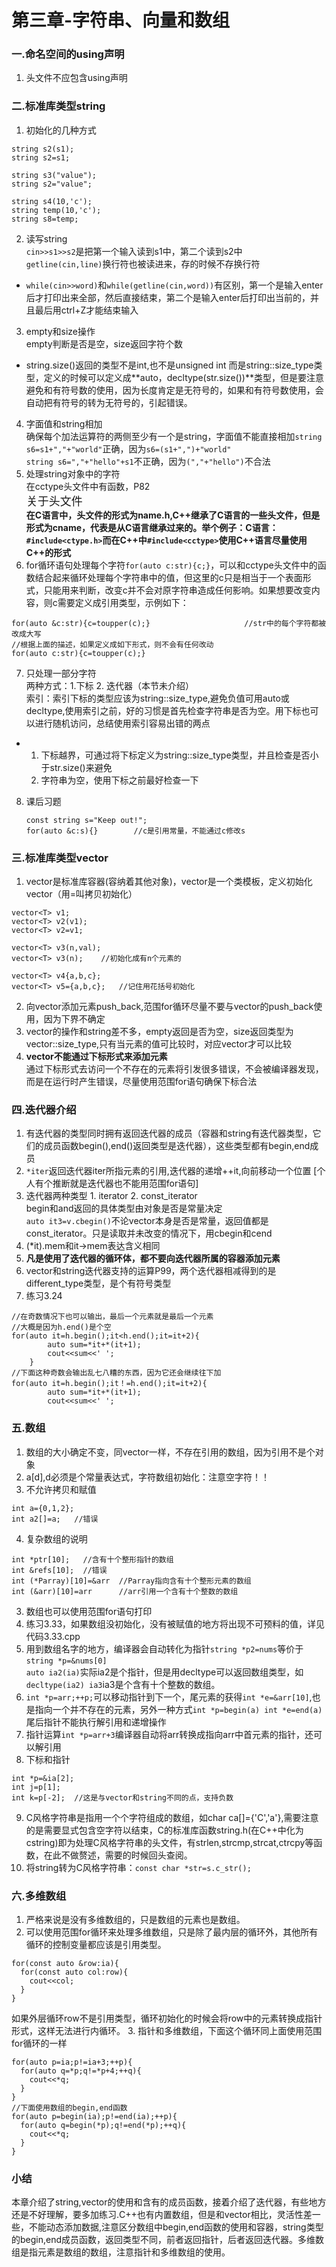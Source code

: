 # 第三章-字符串、向量和数组
### 一.命名空间的using声明
1. 头文件不应包含using声明
### 二.标准库类型string
1. 初始化的几种方式
```
string s2(s1);
string s2=s1;

string s3("value");
string s2="value";

string s4(10,'c');
string temp(10,'c');
string s8=temp;
```
2. 读写string</br>
```cin>>s1>>s2```是把第一个输入读到s1中，第二个读到s2中</br>
```getline(cin,line)```换行符也被读进来，存的时候不存换行符
- ```while(cin>>word)```和```while(getline(cin,word))```有区别，第一个是输入enter后才打印出来全部，然后直接结束，第二个是输入enter后打印出当前的，并且最后用ctrl+Z才能结束输入
3. empty和size操作</br>empty判断是否是空，size返回字符个数
- string.size()返回的类型不是int,也不是unsigned int 而是string::size_type类型，定义的时候可以定义成**auto，decltype(str.size())**类型，但是要注意避免和有符号数的使用，因为长度肯定是无符号的，如果和有符号数使用，会自动把有符号的转为无符号的，引起错误。
4. 字面值和string相加</br>
确保每个加法运算符的两侧至少有一个是string，字面值不能直接相加```string s6=s1+","+"world"```正确，因为```s6=(s1+",")+"world"```</br>
```string s6=","+"hello"+s1```不正确，因为```(","+"hello")```不合法
5. 处理string对象中的字符</br>
在cctype头文件中有函数，P82</br>
<font size=4>关于头文件</br></font>
**在C语言中，头文件的形式为name.h,C++继承了C语言的一些头文件，但是形式为cname，代表是从C语言继承过来的。举个例子：C语言：```#include<ctype.h>```而在C++中```#include<cctype>```使用C++语言尽量使用C++的形式**
6. for循环语句处理每个字符```for(auto c:str){c;}```，可以和cctype头文件中的函数结合起来循环处理每个字符串中的值，但这里的c只是相当于一个表面形式，只能用来判断，改变c并不会对原字符串造成任何影响。如果想要改变内容，则c需要定义成引用类型，示例如下：</br>
```
for(auto &c:str){c=toupper(c);}                     //str中的每个字符都被改成大写
//根据上面的描述，如果定义成如下形式，则不会有任何改动
for(auto c:str){c=toupper(c);}
```
7. 只处理一部分字符</br>
两种方式：1.下标 2. 迭代器（本节未介绍）</br>
索引：索引下标的类型应该为string::size_type,避免负值可用auto或decltype,使用索引之前，好的习惯是首先检查字符串是否为空。用下标也可以进行随机访问，总结使用索引容易出错的两点</br>
- 1. 下标越界，可通过将下标定义为string::size_type类型，并且检查是否小于str.size()来避免
  2. 字符串为空，使用下标之前最好检查一下

8. 课后习题
    ```
    const string s="Keep out!";
    for(auto &c:s){}        //c是引用常量，不能通过c修改s

### 三.标准库类型vector
1. vector是标准库容器(容纳着其他对象)，vector是一个类模板，定义初始化vector（用=叫拷贝初始化）
```
vector<T> v1;
vector<T> v2(v1);
vector<T> v2=v1;

vector<T> v3(n,val);
vector<T> v3(n);    //初始化成有n个元素的

vector<T> v4{a,b,c};
vector<T> v5={a,b,c};   //记住用花括号初始化
```
2. 向vector添加元素push_back,范围for循环尽量不要与vector的push_back使用，因为下界不确定
3. vector的操作和string差不多，empty返回是否为空，size返回类型为vector<T>::size_type,只有当元素的值可比较时，对应vector才可以比较
4. **vector不能通过下标形式来添加元素**</br>通过下标形式去访问一个不存在的元素将引发很多错误，不会被编译器发现，而是在运行时产生错误，尽量使用范围for语句确保下标合法
### 四.迭代器介绍
1. 有迭代器的类型同时拥有返回迭代器的成员（容器和string有迭代器类型，它们的成员函数begin(),end()返回类型是迭代器），这些类型都有begin,end成员
2. ```*iter```返回迭代器iter所指元素的引用,迭代器的递增++it,向前移动一个位置
[个人有个推断就是迭代器也不能用范围for语句]
3. 迭代器两种类型 1. iterator 2. const_iterator</br>begin和and返回的具体类型由对象是否是常量决定</br>
```auto it3=v.cbegin()```不论vector本身是否是常量，返回值都是const_iterator。只是读取并未改变的情况下，用cbegin和cend
4. (*it).mem和it->mem表达含义相同
5. **凡是使用了迭代器的循环体，都不要向迭代器所属的容器添加元素**
6. vector和string迭代器支持的运算P99，两个迭代器相减得到的是different_type类型，是个有符号类型
7. 练习3.24</br>
```
//在奇数情况下也可以输出，最后一个元素就是最后一个元素
//大概是因为h.end()是个空
for(auto it=h.begin();it<h.end();it=it+2){
		auto sum=*it+*(it+1);
		cout<<sum<<' ';
	}
//下面这种奇数会输出乱七八糟的东西，因为它还会继续往下加
for(auto it=h.begin();it！=h.end();it=it+2){
		auto sum=*it+*(it+1);
		cout<<sum<<' ';
```
### 五.数组
1. 数组的大小确定不变，同vector一样，不存在引用的数组，因为引用不是个对象
2. a[d],d必须是个常量表达式，字符数组初始化：注意空字符！！
3. 不允许拷贝和赋值 
```
int a={0,1,2};
int a2[]=a;   //错误
```
4. 复杂数组的说明
```
int *ptr[10];   //含有十个整形指针的数组
int &refs[10];  //错误
int (*Parray)[10]=&arr  //Parray指向含有十个整形元素的数组
int (&arr)[10]=arr      //arr引用一个含有十个整数的数组
```
3. 数组也可以使用范围for语句打印
4. 练习3.33，如果数组没初始化，没有被赋值的地方将出现不可预料的值，详见代码3.33.cpp
5. 用到数组名字的地方，编译器会自动转化为指针```string *p2=nums```等价于```string *p=&nums[0]```</br>
```auto ia2(ia)```实际ia2是个指针，但是用decltype可以返回数组类型，如```decltype(ia2) ia3```ia3是个含有十个整数的数组。
6. `int *p=arr;++p;`可以移动指针到下一个，尾元素的获得`int *e=&arr[10]`,也是指向一个并不存在的元素，另外一种方式`int *p=begin(a) int *e=end(a)`尾后指针不能执行解引用和递增操作
7. 指针运算`int *p=arr+3`编译器自动将arr转换成指向arr中首元素的指针，还可以解引用
8. 下标和指针
```
int *p=&ia[2];
int j=p[1];
int k=p[-2];  //这是与vector和string不同的点，支持负数
```
9. C风格字符串是指用一个个字符组成的数组，如char ca[]={'C','a'},需要注意的是需要显式包含空字符以结束，C的标准库函数string.h(在C++中化为cstring)即为处理C风格字符串的头文件，有strlen,strcmp,strcat,ctrcpy等函数，在此不做赘述，需要的时候回头查阅。
10. 将string转为C风格字符串：`const char *str=s.c_str();`</br>

### 六.多维数组
1. 严格来说是没有多维数组的，只是数组的元素也是数组。
2. 可以使用范围for循环来处理多维数组，只是除了最内层的循环外，其他所有循环的控制变量都应该是引用类型。
```
for(const auto &row:ia){
  for(const auto col:row){
    cout<<col;
  }
}
```
如果外层循环row不是引用类型，循环初始化的时候会将row中的元素转换成指针形式，这样无法进行内循环。
3. 指针和多维数组，下面这个循环同上面使用范围for循环的一样
```
for(auto p=ia;p!=ia+3;++p){
  for(auto q=*p;q!=*p+4;++q){
    cout<<*q;
  }
}
//下面使用数组的begin,end函数
for(auto p=begin(ia);p!=end(ia);++p){
  for(auto q=begin(*p);q!=end(*p);++q){
    cout<<*q;
  }
}
```
### 小结
本章介绍了string,vector的使用和含有的成员函数，接着介绍了迭代器，有些地方还是不好理解，要多加练习.C++也有内置数组，但是和vector相比，灵活性差一些，不能动态添加数据,注意区分数组中begin,end函数的使用和容器，string类型的begin,end成员函数，返回类型不同，前者返回指针，后者返回迭代器。多维数组是指元素是数组的数组，注意指针和多维数组的使用。

